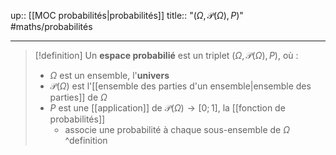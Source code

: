 up:: [[MOC probabilités|probabilités]]
title:: "$(\Omega, \mathscr{P}(\Omega), P)$"
#maths/probabilités 

---

> [!definition] 
> Un **espace probabilié** est un triplet $(\Omega, \mathscr{P}(\Omega), P)$, où :
>  - $\Omega$ est un ensemble, l'**univers**
>  - $\mathscr{P}(\Omega)$ est l'[[ensemble des parties d'un ensemble|ensemble des parties]] de $\Omega$ 
>  - $P$ est une [[application]] de $\mathscr{P}(\Omega) \to [0; 1]$, la [[fonction de probabilités]]
>      - associe une probabilité à chaque sous-ensemble de $\Omega$
^definition

